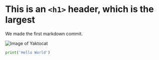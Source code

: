 # This is an `<h1>` header, which is the largest
We made the first markdown commit.

![Image of Yaktocat](https://octodex.github.com/images/yaktocat.png)


``` python
print('Hello World')
```
